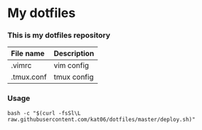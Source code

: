 # My dotfiles
### This is my dotfiles repository  

|File name|Description|
|:--------|:----------|
|.vimrc|vim config|
|.tmux.conf|tmux config|


### Usage
```bash -c "$(curl -fsSl\L raw.githubusercontent.com/kat06/dotfiles/master/deploy.sh)"```
